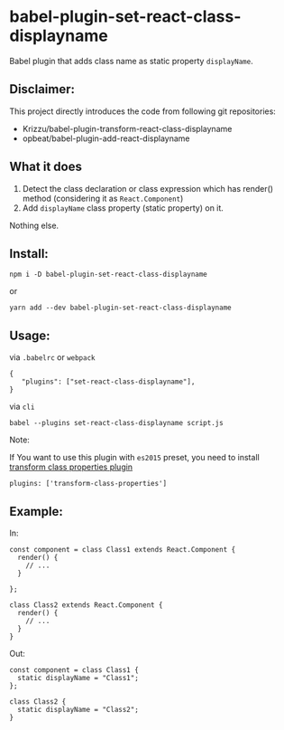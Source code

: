 # babel-plugin-set-react-class-displayname

Babel plugin that adds class name as static property `displayName`.

## Disclaimer:

This project directly introduces the code from following git repositories:

* Krizzu/babel-plugin-transform-react-class-displayname
* opbeat/babel-plugin-add-react-displayname


## What it does

1. Detect the class declaration or class expression which has render() method (considering it as `React.Component`)
2. Add `displayName` class property (static property) on it.

Nothing else.

## Install:

```
npm i -D babel-plugin-set-react-class-displayname
```

or

```
yarn add --dev babel-plugin-set-react-class-displayname
```

## Usage:

via `.babelrc` or `webpack`

```
{
   "plugins": ["set-react-class-displayname"],
}
```

via `cli`

```
babel --plugins set-react-class-displayname script.js
```

Note:

If You want to use this plugin with `es2015` preset, you need to install [transform class properties plugin](https://babeljs.io/docs/plugins/transform-class-properties/)

```
plugins: ['transform-class-properties']
```

## Example:

In:

```
const component = class Class1 extends React.Component {
  render() {
    // ...
  }

};

class Class2 extends React.Component {
  render() {
    // ...
  }
}
```

Out:

```
const component = class Class1 {
  static displayName = "Class1";
};

class Class2 {
  static displayName = "Class2";
}
```
